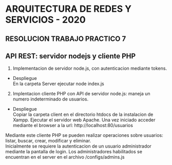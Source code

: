 # ARQUITECTURA DE REDES Y SERVICIOS - 2020 
## RESOLUCION TRABAJO PRACTICO 7
## API REST: servidor nodejs y cliente PHP 

1. Implementacion de servidor node.js, con autenticacion mediante tokens.

- Despliegue \
En la carpeta Server ejecutar node index.js

2. Implentacion cliente PHP con API de servidor node.js: maneja un numero indeterminado de usuarios.

- Despliegue \
Copiar la carpeta client en el directorio htdocs de la instalacion de Xampp. Ejecutar el servidor web Apache.
Una vez iniciado acceder mediante el browser a la url:
http://localhost:80/usuarios 

Mediante este cliente PHP se pueden realizar operaciones sobre usuarios: listar, buscar, crear, modificar y eliminar. \
Inicialmente se requiere la autenticacion de un usuario administrador mediante la pantalla de login.
Los administradores habilitados se encuentran en el server en el archivo /configs/admins.js 

